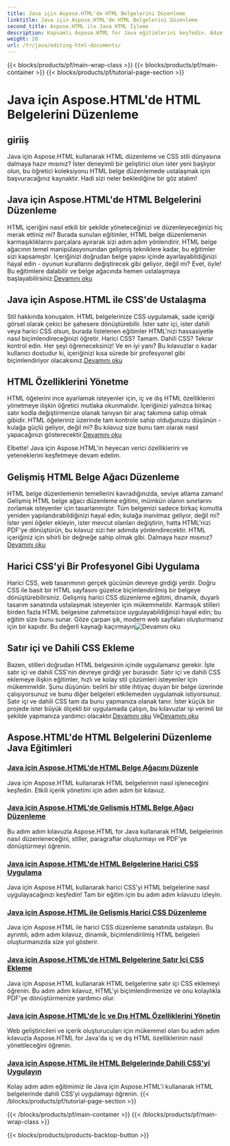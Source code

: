 ```yaml
---
title: Java için Aspose.HTML'de HTML Belgelerini Düzenleme
linktitle: Java için Aspose.HTML'de HTML Belgelerini Düzenleme
second_title: Aspose.HTML ile Java HTML İşleme
description: Kapsamlı Aspose.HTML for Java eğitimlerini keşfedin. Adım adım kılavuzlarla HTML belge düzenlemeyi, CSS uygulamasını ve içerik yönetimini öğrenin.
weight: 28
url: /tr/java/editing-html-documents/
---
```


{{< blocks/products/pf/main-wrap-class >}}
{{< blocks/products/pf/main-container >}}
{{< blocks/products/pf/tutorial-page-section >}}

# Java için Aspose.HTML'de HTML Belgelerini Düzenleme

## giriiş

Java için Aspose.HTML kullanarak HTML düzenleme ve CSS stili dünyasına dalmaya hazır mısınız? İster deneyimli bir geliştirici olun ister yeni başlıyor olun, bu öğretici koleksiyonu HTML belge düzenlemede ustalaşmak için başvuracağınız kaynaktır. Hadi sizi neler beklediğine bir göz atalım!

## Java için Aspose.HTML'de HTML Belgelerini Düzenleme

HTML içeriğini nasıl etkili bir şekilde yöneteceğinizi ve düzenleyeceğinizi hiç merak ettiniz mi? Burada sunulan eğitimler, HTML belge düzenlemenin karmaşıklıklarını parçalara ayırarak sizi adım adım yönlendirir. HTML belge ağacının temel manipülasyonundan gelişmiş tekniklere kadar, bu eğitimler sizi kapsamıştır. İçeriğinizi doğrudan belge yapısı içinde ayarlayabildiğinizi hayal edin - oyunun kurallarını değiştirecek gibi geliyor, değil mi? Evet, öyle! Bu eğitimlere dalabilir ve belge ağacında hemen ustalaşmaya başlayabilirsiniz.[Devamını oku](./edit-html-document-tree/)

## Java için Aspose.HTML ile CSS'de Ustalaşma

 Stil hakkında konuşalım. HTML belgelerinize CSS uygulamak, sade içeriği görsel olarak çekici bir şahesere dönüştürebilir. İster satır içi, ister dahili veya harici CSS olsun, burada listelenen eğitimler HTML'nizi hassasiyetle nasıl biçimlendireceğinizi öğretir. Harici CSS? Tamam. Dahili CSS? Tekrar kontrol edin. Her şeyi öğreneceksiniz! Ve en iyi yanı? Bu kılavuzlar o kadar kullanıcı dostudur ki, içeriğinizi kısa sürede bir profesyonel gibi biçimlendiriyor olacaksınız.[Devamını oku](./apply-external-css-html-documents/)

## HTML Özelliklerini Yönetme

HTML öğelerini ince ayarlamak isteyenler için, iç ve dış HTML özelliklerini yönetmeye ilişkin öğretici mutlaka okunmalıdır. İçeriğinizi yalnızca birkaç satır kodla değiştirmenize olanak tanıyan bir araç takımına sahip olmak gibidir. HTML öğeleriniz üzerinde tam kontrole sahip olduğunuzu düşünün - kulağa güçlü geliyor, değil mi? Bu kılavuz size bunu tam olarak nasıl yapacağınızı gösterecektir.[Devamını oku](./manage-inner-outer-html-properties/)

Elbette! Java için Aspose.HTML'in heyecan verici özelliklerini ve yeteneklerini keşfetmeye devam edelim.

## Gelişmiş HTML Belge Ağacı Düzenleme

HTML belge düzenlemenin temellerini kavradığınızda, seviye atlama zamanı! Gelişmiş HTML belge ağacı düzenleme eğitimi, mümkün olanın sınırlarını zorlamak isteyenler için tasarlanmıştır. Tüm belgenizi sadece birkaç komutla yeniden yapılandırabildiğinizi hayal edin; kulağa inanılmaz geliyor, değil mi? İster yeni öğeler ekleyin, ister mevcut olanları değiştirin, hatta HTML'nizi PDF'ye dönüştürün, bu kılavuz sizi her adımda yönlendirecektir. HTML içeriğiniz için sihirli bir değneğe sahip olmak gibi. Dalmaya hazır mısınız?[Devamını oku](./advanced-html-document-tree-editing/)

## Harici CSS'yi Bir Profesyonel Gibi Uygulama

Harici CSS, web tasarımının gerçek gücünün devreye girdiği yerdir. Doğru CSS ile basit bir HTML sayfasını güzelce biçimlendirilmiş bir belgeye dönüştürebilirsiniz. Gelişmiş harici CSS düzenleme eğitimi, dinamik, duyarlı tasarım sanatında ustalaşmak isteyenler için mükemmeldir. Karmaşık stilleri birden fazla HTML belgesine zahmetsizce uygulayabildiğinizi hayal edin; bu eğitim size bunu sunar. Göze çarpan şık, modern web sayfaları oluşturmanız için bir kapıdır. Bu değerli kaynağı kaçırmayın![Devamını oku](./advanced-external-css-editing/)

## Satır içi ve Dahili CSS Ekleme

Bazen, stilleri doğrudan HTML belgesinin içinde uygulamanız gerekir. İşte satır içi ve dahili CSS'nin devreye girdiği yer burasıdır. Satır içi ve dahili CSS eklemeye ilişkin eğitimler, hızlı ve kolay stil çözümleri isteyenler için mükemmeldir. Şunu düşünün: belirli bir stile ihtiyaç duyan bir belge üzerinde çalışıyorsunuz ve bunu diğer belgeleri etkilemeden uygulamak istiyorsunuz. Satır içi ve dahili CSS tam da bunu yapmanıza olanak tanır. İster küçük bir projede ister büyük ölçekli bir uygulamada çalışın, bu kılavuzlar işi verimli bir şekilde yapmanıza yardımcı olacaktır.[Devamını oku](./add-inline-css-html-documents/) Ve[Devamını oku](./implement-internal-css-html-documents/)

## Aspose.HTML'de HTML Belgelerini Düzenleme Java Eğitimleri
### [Java için Aspose.HTML'de HTML Belge Ağacını Düzenle](./edit-html-document-tree/)
Java için Aspose.HTML kullanarak HTML belgelerinin nasıl işleneceğini keşfedin. Etkili içerik yönetimi için adım adım bir kılavuz.
### [Java için Aspose.HTML'de Gelişmiş HTML Belge Ağacı Düzenleme](./advanced-html-document-tree-editing/)
Bu adım adım kılavuzla Aspose.HTML for Java kullanarak HTML belgelerinin nasıl düzenleneceğini, stiller, paragraflar oluşturmayı ve PDF'ye dönüştürmeyi öğrenin.
### [Java için Aspose.HTML'de HTML Belgelerine Harici CSS Uygulama](./apply-external-css-html-documents/)
Java için Aspose.HTML kullanarak harici CSS'yi HTML belgelerine nasıl uygulayacağınızı keşfedin! Tam bir eğitim için bu adım adım kılavuzu izleyin.
### [Java için Aspose.HTML ile Gelişmiş Harici CSS Düzenleme](./advanced-external-css-editing/)
Java için Aspose.HTML ile harici CSS düzenleme sanatında ustalaşın. Bu ayrıntılı, adım adım kılavuz, dinamik, biçimlendirilmiş HTML belgeleri oluşturmanızda size yol gösterir.
### [Java için Aspose.HTML'de HTML Belgelerine Satır İçi CSS Ekleme](./add-inline-css-html-documents/)
Java için Aspose.HTML kullanarak HTML belgelerine satır içi CSS eklemeyi öğrenin. Bu adım adım kılavuz, HTML'yi biçimlendirmenize ve onu kolaylıkla PDF'ye dönüştürmenize yardımcı olur.
### [Java için Aspose.HTML'de İç ve Dış HTML Özelliklerini Yönetin](./manage-inner-outer-html-properties/)
Web geliştiricileri ve içerik oluşturucuları için mükemmel olan bu adım adım kılavuzla Aspose.HTML for Java'da iç ve dış HTML özelliklerinin nasıl yönetileceğini öğrenin.
### [Java için Aspose.HTML ile HTML Belgelerinde Dahili CSS'yi Uygulayın](./implement-internal-css-html-documents/)
Kolay adım adım eğitimimiz ile Java için Aspose.HTML'i kullanarak HTML belgelerinde dahili CSS'yi uygulamayı öğrenin.
{{< /blocks/products/pf/tutorial-page-section >}}

{{< /blocks/products/pf/main-container >}}
{{< /blocks/products/pf/main-wrap-class >}}

{{< blocks/products/products-backtop-button >}}
